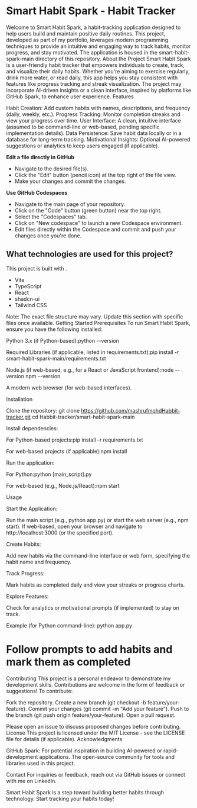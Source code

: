 # Smart Habit Spark - Habit Tracker
Welcome to Smart Habit Spark, a habit-tracking application designed to help users build and maintain positive daily routines. This project, developed as part of my portfolio, leverages modern programming techniques to provide an intuitive and engaging way to track habits, monitor progress, and stay motivated. The application is housed in the smart-habit-spark-main directory of this repository.
About the Project
Smart Habit Spark is a user-friendly habit tracker that empowers individuals to create, track, and visualize their daily habits. Whether you're aiming to exercise regularly, drink more water, or read daily, this app helps you stay consistent with features like progress tracking and streak visualization. The project may incorporate AI-driven insights or a clean interface, inspired by platforms like GitHub Spark, to enhance user experience.
Features

Habit Creation: Add custom habits with names, descriptions, and frequency (daily, weekly, etc.).
Progress Tracking: Monitor completion streaks and view your progress over time.
User Interface: A clean, intuitive interface (assumed to be command-line or web-based, pending specific implementation details).
Data Persistence: Save habit data locally or in a database for long-term tracking.
Motivational Insights: Optional AI-powered suggestions or analytics to keep users engaged (if applicable).


**Edit a file directly in GitHub**

- Navigate to the desired file(s).
- Click the "Edit" button (pencil icon) at the top right of the file view.
- Make your changes and commit the changes.

**Use GitHub Codespaces**

- Navigate to the main page of your repository.
- Click on the "Code" button (green button) near the top right.
- Select the "Codespaces" tab.
- Click on "New codespace" to launch a new Codespace environment.
- Edit files directly within the Codespace and commit and push your changes once you're done.

## What technologies are used for this project?

This project is built with .

- Vite
- TypeScript
- React
- shadcn-ui
- Tailwind CSS


Note: The exact file structure may vary. Update this section with specific files once available.
Getting Started
Prerequisites
To run Smart Habit Spark, ensure you have the following installed:

Python 3.x (if Python-based):python --version


Required Libraries (if applicable, listed in requirements.txt):pip install -r smart-habit-spark-main/requirements.txt


Node.js (if web-based, e.g., for a React or JavaScript frontend):node --version
npm --version


A modern web browser (for web-based interfaces).

Installation

Clone the repository:
git clone https://github.com/mashrufmohdHabbit-tracker.git
cd Habbit-tracker/smart-habit-spark-main


Install dependencies:

For Python-based projects:pip install -r requirements.txt


For web-based projects (if applicable):npm install




Run the application:

For Python:python [main_script].py


For web-based (e.g., Node.js/React):npm start





Usage

Start the Application:

Run the main script (e.g., python app.py) or start the web server (e.g., npm start).
If web-based, open your browser and navigate to http://localhost:3000 (or the specified port).


Create Habits:

Add new habits via the command-line interface or web form, specifying the habit name and frequency.


Track Progress:

Mark habits as completed daily and view your streaks or progress charts.


Explore Features:

Check for analytics or motivational prompts (if implemented) to stay on track.



Example (for Python command-line):
python app.py
# Follow prompts to add habits and mark them as completed

Contributing
This project is a personal endeavor to demonstrate my development skills. Contributions are welcome in the form of feedback or suggestions! To contribute:

Fork the repository.
Create a new branch (git checkout -b feature/your-feature).
Commit your changes (git commit -m "Add your feature").
Push to the branch (git push origin feature/your-feature).
Open a pull request.

Please open an issue to discuss proposed changes before contributing.
License
This project is licensed under the MIT License - see the LICENSE file for details (if applicable).
Acknowledgments


GitHub Spark: For potential inspiration in building AI-powered or rapid-development applications.
The open-source community for tools and libraries used in this project.

Contact
For inquiries or feedback, reach out via GitHub issues or connect with me on LinkedIn.

Smart Habit Spark is a step toward building better habits through technology. Start tracking your habits today!
